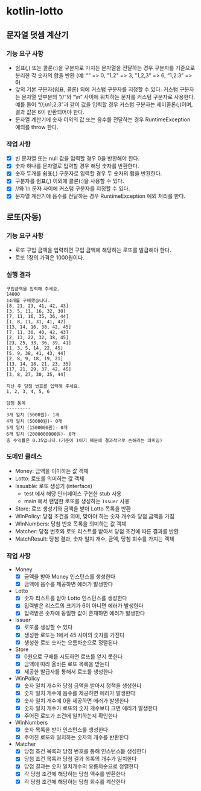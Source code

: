 # kotlin-lotto

## 문자열 덧셈 계산기

### 기능 요구 사항

- 쉼표(,) 또는 콜론(:)을 구분자로 가지는 문자열을 전달하는 경우 구분자를 기준으로 분리한 각 숫자의 합을 반환 (예: “” => 0, "1,2" => 3, "1,2,3" => 6, “1,2:3” => 6)
- 앞의 기본 구분자(쉼표, 콜론) 외에 커스텀 구분자를 지정할 수 있다. 커스텀 구분자는 문자열 앞부분의 “//”와 “\n” 사이에 위치하는 문자를 커스텀 구분자로 사용한다. 예를 들어 “//;\n1;2;3”과
  같이 값을 입력할 경우 커스텀 구분자는 세미콜론(;)이며, 결과 값은 6이 반환되어야 한다.
- 문자열 계산기에 숫자 이외의 값 또는 음수를 전달하는 경우 RuntimeException 예외를 throw 한다.

### 작업 사항

- [x] 빈 문자열 또는 null 값을 입력할 경우 0을 반환해야 한다.
- [x] 숫자 하나를 문자열로 입력할 경우 해당 숫자를 반환한다.
- [x] 숫자 두개를 쉼표(,) 구분자로 입력할 경우 두 숫자의 합을 반환한다.
- [x] 구분자를 쉼표(,) 이외에 콜론(:)을 사용할 수 있다.
- [x] //와 \\n 문자 사이에 커스텀 구분자를 지정할 수 있다.
- [x] 문자열 계산기에 음수를 전달하는 경우 RuntimeException 예외 처리를 한다.

## 로또(자동)

### 기능 요구 사항

- 로또 구입 금액을 입력하면 구입 금액에 해당하는 로또를 발급해야 한다.
- 로또 1장의 가격은 1000원이다.

### 실행 결과

```
구입금액을 입력해 주세요.
14000
14개를 구매했습니다.
[8, 21, 23, 41, 42, 43]
[3, 5, 11, 16, 32, 38]
[7, 11, 16, 35, 36, 44]
[1, 8, 11, 31, 41, 42]
[13, 14, 16, 38, 42, 45]
[7, 11, 30, 40, 42, 43]
[2, 13, 22, 32, 38, 45]
[23, 25, 33, 36, 39, 41]
[1, 3, 5, 14, 22, 45]
[5, 9, 38, 41, 43, 44]
[2, 8, 9, 18, 19, 21]
[13, 14, 18, 21, 23, 35]
[17, 21, 29, 37, 42, 45]
[3, 8, 27, 30, 35, 44]

지난 주 당첨 번호를 입력해 주세요.
1, 2, 3, 4, 5, 6

당첨 통계
---------
3개 일치 (5000원)- 1개
4개 일치 (50000원)- 0개
5개 일치 (1500000원)- 0개
6개 일치 (2000000000원)- 0개
총 수익률은 0.35입니다.(기준이 1이기 때문에 결과적으로 손해라는 의미임)
```

### 도메인 클래스

- Money: 금액을 이미하는 값 객체
- Lotto: 로또를 의미하는 값 객체
- Issuable: 로또 생성기 (interface)
    - test 에서 해당 인터페이스 구현한 stub 사용
    - main 에서 랜덤한 로또를 생성하는 `Issuer` 사용
- Store: 로또 생성기와 금액을 받아 Lotto 목록을 반환
- WinPolicy: 당첨 조건을 의미, 맞아야 하는 숫자 개수와 당첨 금액을 가짐
- WinNumbers: 당첨 번호 목록을 의미하는 값 객체
- Matcher: 당첨 번호와 로또 리스트를 받아서 당첨 조건에 따른 결과를 반환
- MatchResult: 당첨 결과, 숫자 일치 개수, 금액, 당첨 회수를 가지는 객체

### 작업 사항

- Money
    - [x] 금액을 받아 Money 인스턴스를 생성한다
    - [x] 금액에 음수를 제공하면 에러가 발생한다
- Lotto
    - [x] 숫자 리스트를 받아 Lotto 인스턴스를 생성한다
    - [x] 입력받은 리스트의 크기가 6이 아니면 에러가 발생한다
    - [x] 입력받은 숫자에 동일한 값이 존재하면 에러가 발생한다
- Issuer
    - [x] 로또를 생성할 수 있다
    - [x] 생성한 로또는 1에서 45 사이의 숫자를 가진다
    - [x] 생성한 로또 숫자는 오름차순으로 정렬된다
- Store
    - [x] 0원으로 구매를 시도하면 로또를 얻지 못한다
    - [x] 금액에 따라 올바른 로또 목록을 받는다
    - [x] 제공한 발급자를 통해서 로또를 생성한다
- WinPolicy
    - [x] 숫자 일치 개수와 당첨 금액을 받아서 정책을 생성한다
    - [x] 숫자 일치 개수에 음수를 제공하면 에러가 발생한다
    - [x] 숫자 일치 개수에 0을 제공하면 에러가 발생한다
    - [x] 숫자 일치 개수가 로또의 숫자 개수보다 크면 에러가 발생한다
    - [x] 주어진 로또가 조건에 일치하는지 확인한다
- WinNumbers
    - [x] 숫자 목록을 받아 인스턴스를 생성한다
    - [x] 주어진 로또와 일치하는 숫자의 개수를 반환한다
- Matcher
    - [x] 당첨 조건 목록과 당첨 번호를 통해 인스턴스틑 생성한다
    - [x] 당첨 조건 목록과 당첨 결과 목록의 개수가 일치한다
    - [x] 당첨 결과는 숫자 일치개수의 오름차순으로 정렬한다
    - [x] 각 당첨 조건에 해당하는 당첨 액수를 반환한다
    - [x] 각 당첨 조건에 해당하는 당첨 회수를 계산한다
